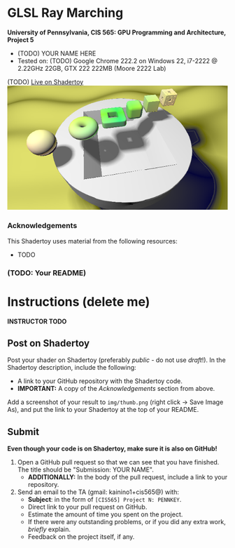 GLSL Ray Marching
=================

**University of Pennsylvania, CIS 565: GPU Programming and Architecture, Project 5**

* (TODO) YOUR NAME HERE
* Tested on: (TODO) Google Chrome 222.2 on
  Windows 22, i7-2222 @ 2.22GHz 22GB, GTX 222 222MB (Moore 2222 Lab)

(TODO)
[Live on Shadertoy ![](img/thumb.png)](https://www.shadertoy.com/view/TODO)

### Acknowledgements

This Shadertoy uses material from the following resources:

* TODO

### (TODO: Your README)


Instructions (delete me)
========================

**INSTRUCTOR TODO**

## Post on Shadertoy

Post your shader on Shadertoy (preferably *public* - do not use *draft*!).
In the Shadertoy description, include the following:

* A link to your GitHub repository with the Shadertoy code.
* **IMPORTANT:** A copy of the *Acknowledgements* section from above.

Add a screenshot of your result to `img/thumb.png`
(right click -> Save Image As), and put the link to your
Shadertoy at the top of your README.

## Submit

**Even though your code is on Shadertoy, make sure it is also on GitHub!**

1. Open a GitHub pull request so that we can see that you have finished.
   The title should be "Submission: YOUR NAME".
   * **ADDITIONALLY:**
     In the body of the pull request, include a link to your repository.
2. Send an email to the TA (gmail: kainino1+cis565@) with:
   * **Subject**: in the form of `[CIS565] Project N: PENNKEY`.
   * Direct link to your pull request on GitHub.
   * Estimate the amount of time you spent on the project.
   * If there were any outstanding problems, or if you did any extra
     work, *briefly* explain.
   * Feedback on the project itself, if any.
